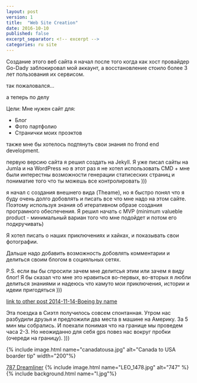 ```yaml
---
layout: post
version: 1
title:  "Web Site Creation"
date: 2016-10-10
published: false
excerpt_separator: <!-- excerpt -->
categories: ru site
---
```


Создание этого веб сайта я начал после того когда как хост провайдер Go-Dady заблокировал мой аккаунт, а восстановление стоило более 3 лет пользования их сервисом.

так пожаловался...

а теперь по делу
<!-- excerpt -->
Цели:
Мне нужен сайт для:
  * Блог
  * Фото партфолио
  * Странички моих проэктов

также мне бы хотелось подтянуть свои знания по frond end development.

первую версию сайта я решил создать на Jekyll. Я уже писал сайты на Jumla и на WordPress но в этот раз я не хотел использовать CMD + мне были интерестны возможности генерации статисеских страниц и пониматие того что ты можешь все контролировать )))

я начал с создания внешнего вида (Theame), но я быстро понял что я буду очень долго добовлять и писать все что мне надо на этом сайте. Поэтому используя знания об итеративном образе создания програмного обеспечения. Я решил начать с MVP (minimum valueble product - минимальный вариан того что мне подойдет и потом его подкручивать)

Я хотел писать о наших приключениях и хайках, и показывать свои фотографии.

Дальше надо добавить возможность добовлять комментарии и делиться своим блогом в социяльных сетях.

P.S. если вы бы спросили зачем мне делитсья этим или зачем я виду блог! Я бы сказал что мне это нравиться во-первых, во-вторых я любли делиться знаниями и надеюсь что камуто мои приключения, истории и идеии пригодяться )))





<p>
    <a href="{% post_url 2014-11-14-Boeing %}"> link to other post 2014-11-14-Boeing  by name </a>
</p>

Эта поездка в Сиэтл получилось совсем спонтанная.
Утром нас разбудили друзья и предложили два места в машине на Америку. За 5 мин мы собрались. И поехали понимая что на границе мы проведем часа 2-3. Но неожиданно для себя gps повез нас вокруг пробки (очереди на границу). )))
<!-- excerpt -->
{% include image.html name="canadatousa.jpg" alt="Canada to USA boarder tip" width="200"%}

[787 Dreamliner](http://www.boeing.com/boeing/commercial/787family/index.page?)
{% include image.html name="LEO_1478.jpg" alt="747" %}
{% include background.html name="l.jpg"%}
